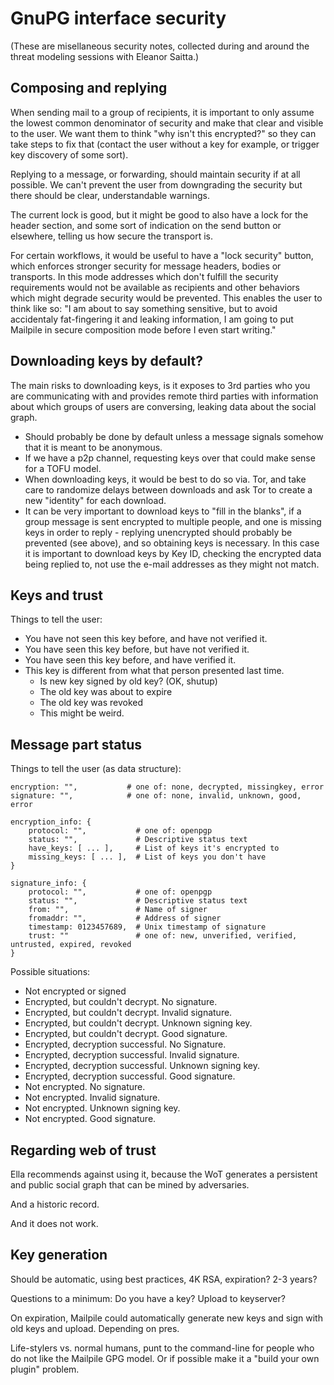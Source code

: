 # GnuPG interface security

(These are misellaneous security notes, collected during and
around the threat modeling sessions with Eleanor Saitta.)

## Composing and replying

When sending mail to a group of recipients, it is important to only
assume the lowest common denominator of security and make that clear
and visible to the user.  We want them to think "why isn't this
encrypted?" so they can take steps to fix that (contact the user without
a key for example, or trigger key discovery of some sort).

Replying to a message, or forwarding, should maintain security if
at all possible. We can't prevent the user from downgrading the
security but there should be clear, understandable warnings.

The current lock is good, but it might be good to also have a lock
for the header section, and some sort of indication on the send
button or elsewhere, telling us how secure the transport is.

For certain workflows, it would be useful to have a "lock security"
button, which enforces stronger security for message headers, bodies
or transports. In this mode addresses which don't fulfill the security
requirements would not be available as recipients and other behaviors
which might degrade security would be prevented.  This enables the
user to think like so: "I am about to say something sensitive, but to
avoid accidentaly fat-fingering it and leaking information, I am going
to put Mailpile in secure composition mode before I even start writing."


## Downloading keys by default?

The main risks to downloading keys, is it exposes to 3rd parties who
you are communicating with and provides remote third parties with
information about which groups of users are conversing, leaking data
about the social graph.

* Should probably be done by default unless a message signals somehow
  that it is meant to be anonymous.
* If we have a p2p channel, requesting keys over that could make sense
  for a TOFU model.
* When downloading keys, it would be best to do so via. Tor, and take
  care to randomize delays between downloads and ask Tor to create a
  new "identity" for each download.
* It can be very important to download keys to "fill in the blanks",
  if a group message is sent encrypted to multiple people, and one is
  missing keys in order to reply - replying unencrypted should probably be
  prevented (see above), and so obtaining keys is necessary. In this case
  it is important to download keys by Key ID, checking the encrypted data
  being replied to, not use the e-mail addresses as they might not match.


## Keys and trust

Things to tell the user:

   * You have not seen this key before, and have not verified it.
   * You have seen this key before, but have not verified it.
   * You have seen this key before, and have verified it.
   * This key is different from what that person presented last time.
       * Is new key signed by old key? (OK, shutup)
       * The old key was about to expire
       * The old key was revoked
       * This might be weird.


## Message part status

Things to tell the user (as data structure):

    encryption: "",           # one of: none, decrypted, missingkey, error
    signature: "",            # one of: none, invalid, unknown, good, error

    encryption_info: {
        protocol: "",           # one of: openpgp
        status: "",             # Descriptive status text
        have_keys: [ ... ],     # List of keys it's encrypted to
        missing_keys: [ ... ],  # List of keys you don't have
    }

    signature_info: {
        protocol: "",           # one of: openpgp
        status: "",             # Descriptive status text
        from: "",               # Name of signer
        fromaddr: "",           # Address of signer
        timestamp: 0123457689,  # Unix timestamp of signature
        trust: ""               # one of: new, unverified, verified, untrusted, expired, revoked
    }

Possible situations:

   * Not encrypted or signed
   * Encrypted, but couldn't decrypt. No signature.
   * Encrypted, but couldn't decrypt. Invalid signature.
   * Encrypted, but couldn't decrypt. Unknown signing key.
   * Encrypted, but couldn't decrypt. Good signature.
   * Encrypted, decryption successful. No Signature.
   * Encrypted, decryption successful. Invalid signature.
   * Encrypted, decryption successful. Unknown signing key.
   * Encrypted, decryption successful. Good signature.
   * Not encrypted. No signature.
   * Not encrypted. Invalid signature.
   * Not encrypted. Unknown signing key.
   * Not encrypted. Good signature.


## Regarding web of trust

Ella recommends against using it, because the WoT generates a
persistent and public social graph that can be mined by adversaries.

And a historic record.

And it does not work.


## Key generation

Should be automatic, using best practices, 4K RSA, expiration?
2-3 years?

Questions to a minimum: Do you have a key? Upload to keyserver?

On expiration, Mailpile could automatically generate new keys
and sign with old keys and upload. Depending on pres.

Life-stylers vs. normal humans, punt to the command-line for
people who do not like the Mailpile GPG model. Or if possible
make it a "build your own plugin" problem.


